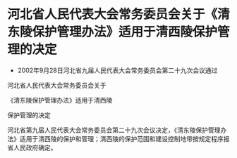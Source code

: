 # 河北省人民代表大会常务委员会关于《清东陵保护管理办法》适用于清西陵保护管理的决定

- 2002年9月28日河北省九届人民代表大会常务委员会第二十九次会议通过

<!-- INFO END -->

河北省人民代表大会常务委员会关于

《清东陵保护管理办法》适用于清西陵

保护管理的决定

河北省第九届人民代表大会常务委员会第二十九次会议决定，《清东陵保护管理办法》适用于清西陵的保护和管理；清西陵的保护范围和建设控制地带按规定程序报省人民政府确定。
